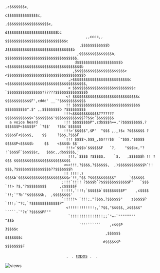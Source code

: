                                                                           ,z$$$$$$$c,
                                                                        c$$$$$$$$$$$$$$c,
                                                                      ,$$$$$$$$$$$$$$$$$$$c,
                                                                     d$$$$$$$$$$$$$$$$$$$$$$$bc
                                         ,,cccc,,                   $$$$$$$$$$$$$$$$$$$$$$$$$$$$c
                                      ,$$$$$$$$$$$$b               J$$$$$$$$$$$$$$$$$$$$$$$$$$$$$$b
                                     ,$$$$$$$$$$$$$$$b,            $$$$$$$$$$$$$$$$$$$$$$$$$$$$$$$$$,
                                    d$$$$$$$$$$$$$$$$$$$$b        <$$$$$$$$$$$$$$$$$$$$$$$$$$$$$$$$$$b
                                   ,$$$$$$$$$$$$$$$$$$$$$$$c      <$$$$$$$$$$$$$$$$$$$$$$$$$$$$$$$$$$$b
                                 ,>$$$$$$$$$$$$$$$$$$$$$$$$$$c    <$$$$$$$$$$$$$$$$$$$$$$$$$$$$$$$$$$$$,
                                 < $$$$$$$$$$$$$$$$$$$$$$$$$$$$c  `$$$$$$$$$$$$$$$$??????$$$$$$$$$$$$$$b
                                <! $$$$$$$$$$$$$$$$$$$$$$$$$$$$$$c $$$$$$$$$$$$F',cddd' __`"$$$$$$$$$$$$
                                !! $$$$$$$$$$$$$$$$$$$$$$$$$$$$$$$ $$$$$$$$$$".$" ,,$$$$$$$$b ?$$$$$$$$$
                               !!!<$$$$$$$$$$$$???????$$$$$$$$$$$$>`$$$$$$$$'$$$$$$$$$$$$$??$$c`$$$$$$$$
      a voice heard            !!! $$$$$$$$P",zd$$$$h==,"?$$$$$$$$$,?$$$$$$F<$$$$$F' `?$$'   ?$$c`$$$$$$
                               !!!>`$$$$$",$P'  "$$$ ,,_)$c ?$$$$$$$ ?$$$$$F<$$$$$,    $$     ?$$$,?$$$F
                               `!!! $$$$>,$$$_,$$???$$' `"$$$,"$$$$$  $$$$$F<$$$$$b     $$    <$$$$b $$'
                                !!!>`$$$b`$$$$$$F   `?,    "$$$bc,"? !`$$$$F`$$$$$$c,   $$$c,,d$$$$$$,'
                                 !!!,`$$$$ ?$$$$$,    `$,   ,$$$$$$h !! ?$$$ $$$$$$$$$$$$$$$$$$$$$$$$$$
                               <><!!!,?$$$$,?$$$$$$,  ,)$$$$$$$$$$$$h`!! $$$,?$$$$$$$$$$$$$$$$??$$$$$$$h
                               !! !!!!,?$$$$b`$$$$$$$$$$$$$$$$$$$$$$$>`!!,"$$ ?$$$$$$$$$$$"      `$$$$$$
                              ;!!!`!!!! ?$$$$b`?$$$$$$$$$$$$$P"   `$$$ `!!> ?$,"?$$$$$$$$$      ,c$$$$$F
                              !!!!!,`!!!;`$$$$$b`$$$$$$$$$P"    ,c$$$$   `!!;`"?b`"$$$$$$$b,  ,$$$$$$$$'
                              `!!!!!> `!!!;,"?$$$,?$$$$$$"    z$$$$$P      `!!!;`"?c,`?$$$$$$$$$$$$$P"
                                <!!!!!!!!!!!!;,`?$$,"$$$$$,_z$$$$$"           `````-`"?c`?$$$$$PF""
                                 `!!!!!!!!!!!!!!!;;`"=-`"""""""'                           "$$b
                                      `'''``````    ,c$$$P                                  3$$$$c
                                                  ,$$$$$$                                   $$$$$$$c
                                                 d$$$$$$P                                   $$$$$$$$F



<p align="center">  
</p>
<p align="center"> 
    ﹒
    ﹒
    <a href="https://github.com/t5w?tab=repositories">repos</a>
    ﹒
    ﹒
</p>
<img src="https://komarev.com/ghpvc/?username=t5w&color=grey" alt="views" width="" height="">
</p>

<p align="center">  
</p>
